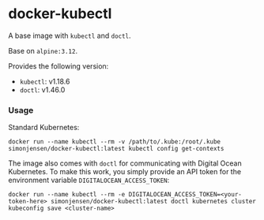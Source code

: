 # docker-kubectl

A base image with `kubectl` and `doctl`.

Base on `alpine:3.12`.

Provides the following version:

* `kubectl`: v1.18.6
* `doctl`: v1.46.0


### Usage

Standard Kubernetes:

```
docker run --name kubectl --rm -v /path/to/.kube:/root/.kube simonjensen/docker-kubectl:latest kubectl config get-contexts
```


The image also comes with `doctl` for communicating with Digital Ocean Kubernetes. To make this work, you simply provide an API token for the environment variable `DIGITALOCEAN_ACCESS_TOKEN`:

```
docker run --name kubectl --rm -e DIGITALOCEAN_ACCESS_TOKEN=<your-token-here> simonjensen/docker-kubectl:latest doctl kubernetes cluster kubeconfig save <cluster-name>
```
